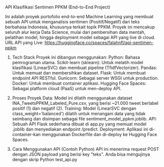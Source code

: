API Klasifikasi Sentimen PPKM (End-to-End Project)

Ini adalah proyek portofolio end-to-end Machine Learning yang membuat sebuah API untuk menganalisis sentimen (Positif/Negatif) dari teks berbahasa Indonesia, khususnya terkait topik PPKM.
Proyek ini mencakup seluruh alur kerja Data Science, mulai dari pembersihan data mentah, pelatihan model, hingga deployment model sebagai API yang live di cloud.
URL API yang Live: https://huggingface.co/spaces/falahnfl/api-sentimen-ppkm

1. Tech Stack
Proyek ini dibangun menggunakan:
Python: Bahasa pemrograman utama.
Scikit-learn (sklearn): Untuk melatih model klasifikasi (LinearSVC) dan membuat pipeline (TfidfVectorizer).
Pandas: Untuk memuat dan membersihkan dataset.
Flask: Untuk membuat endpoint API RESTful.
Gunicorn: Sebagai server WSGI untuk production.
Docker: Untuk membuat container aplikasi.
Hugging Face Spaces: Sebagai platform cloud (PaaS) untuk men-deploy API.

2. Proses Proyek
Data: Model ini dilatih menggunakan dataset INA_TweetsPPKM_Labeled_Pure.csv, yang berisi ~21.000 tweet berlabel positif (1) dan negatif (2).
Training: Model (LinearSVC dengan class_weight='balanced') dilatih untuk menangani data yang tidak seimbang dan disimpan sebagai file sentiment_model_ppkm.joblib.
API: Sebuah API Flask sederhana dibuat di app.py yang memuat model .joblib dan menyediakan endpoint /predict.
Deployment: Aplikasi ini di-container-kan menggunakan Dockerfile dan di-deploy ke Hugging Face Spaces.

3. Cara Menggunakan API (Contoh Python)
API ini menerima request POST dengan JSON payload yang berisi key "teks".
Anda bisa mengujinya dengan skrip Python test_api.py
